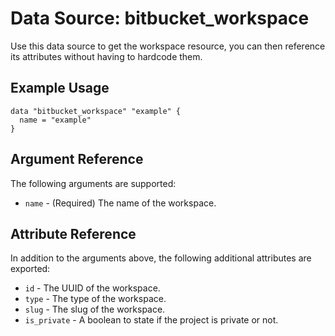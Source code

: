 # Data Source: bitbucket_workspace
Use this data source to get the workspace resource, you can then reference its attributes without having to hardcode them.

## Example Usage
```hcl
data "bitbucket_workspace" "example" {
  name = "example"
}
```

## Argument Reference
The following arguments are supported:
* `name` - (Required) The name of the workspace.

## Attribute Reference
In addition to the arguments above, the following additional attributes are exported:
* `id` - The UUID of the workspace.
* `type` - The type of the workspace.
* `slug` - The slug of the workspace.
* `is_private` - A boolean to state if the project is private or not.
